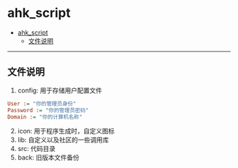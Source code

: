 # ahk_script

- [ahk\_script](#ahk_script)
  - [文件说明](#文件说明)

---


## 文件说明

1. config: 用于存储用户配置文件

```ini
User := "你的管理员身份"
Password := "你的管理员密码"
Domain := "你的计算机名称"  
```

2. icon: 用于程序生成时，自定义图标
3. lib: 自定义以及社区的一些调用库
4. src: 代码目录
5. back: 旧版本文件备份


